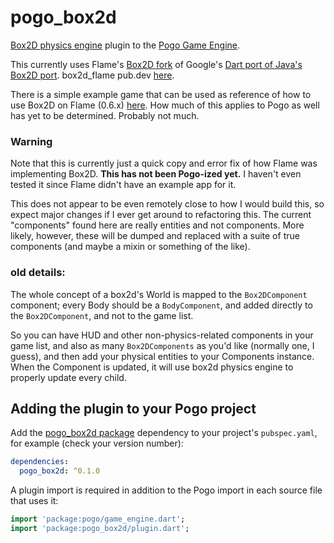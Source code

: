 # pogo_box2d

[Box2D physics engine](https://box2d.org/) plugin to the [Pogo Game Engine](https://pub.dev/packages/pogo).

This currently uses Flame's [Box2D fork](https://github.com/flame-engine/box2d.dart) of Google's [Dart port of Java's Box2D port](https://github.com/google/box2d.dart).  box2d_flame pub.dev [here](https://pub.dev/packages/box2d_flame).

There is a simple example game that can be used as reference of how to use Box2D on Flame (0.6.x) [here](https://github.com/feroult/haunt).  How much of this applies to Pogo as well has yet to be determined.  Probably not much.

### Warning

Note that this is currently just a quick copy and error fix of how Flame was implementing Box2D.  **This has not been Pogo-ized yet.**  I haven't even tested it since Flame didn't have an example app for it.

This does not appear to be even remotely close to how I would build this, so expect major changes if I ever get around to refactoring this.  The current "components" found here are really entities and not components.  More likely, however, these will be dumped and replaced with a suite of true components (and maybe a mixin or something of the like).

### old details:

The whole concept of a box2d's World is mapped to the `Box2DComponent` component; every Body should be a `BodyComponent`, and added directly to the `Box2DComponent`, and not to the game list.

So you can have HUD and other non-physics-related components in your game list, and also as many `Box2DComponents` as you'd like (normally one, I guess), and then add your physical entities to your Components instance. When the Component is updated, it will use box2d physics engine to properly update every child.

## Adding the plugin to your Pogo project

Add the [pogo_box2d package](https://pub.dev/packages/pogo_box2d) dependency to your project's `pubspec.yaml`, for example (check your version number):

```yaml
dependencies:
  pogo_box2d: ^0.1.0
```

A plugin import is required in addition to the Pogo import in each source file that uses it:

```dart
import 'package:pogo/game_engine.dart';
import 'package:pogo_box2d/plugin.dart';
```
